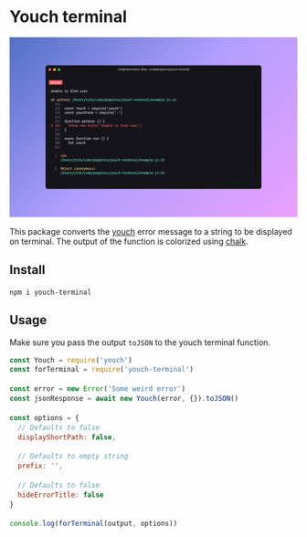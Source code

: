 # Youch terminal

![](youch-terminal.jpeg)

This package converts the [youch](https://npmjs.com/package/youch) error message to a string to be displayed on terminal. The output of the function is colorized using [chalk](https://npmjs.com/package/chalk).

## Install
```
npm i youch-terminal
```

## Usage
Make sure you pass the output `toJSON` to the youch terminal function.

```js
const Youch = require('youch')
const forTerminal = require('youch-terminal')

const error = new Error('Some weird error')
const jsonResponse = await new Youch(error, {}).toJSON()

const options = {
  // Defaults to false
  displayShortPath: false,

  // Defaults to empty string
  prefix: '',

  // Defaults to false
  hideErrorTitle: false
}

console.log(forTerminal(output, options))
```
